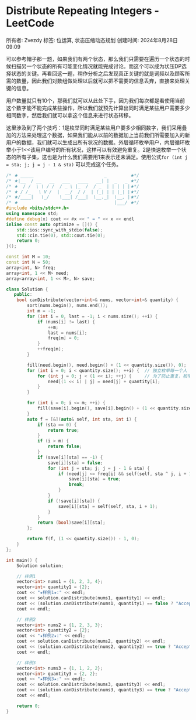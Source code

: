 # Distribute Repeating Integers - LeetCode

所有者: Zvezdy
标签: 位运算, 状态压缩动态规划
创建时间: 2024年8月28日 09:09

可以参考帽子那一题，如果我们有两个状态，那么我们只需要在遍历一个状态的时候扫描另一个状态的所有可能变化情况就能完成讨论。而这个可以成为状压DP选择状态的关键。再看回这一题，稍作分析之后发现真正关键的就是词频以及顾客所需的数量，因此我们对数组做处理以后就可以把不需要的信息丢弃，直接来处理关键的信息。

用户数量就只有10个，那我们就可以从此处下手，因为我们每次都是看使用当前这个数字能不能完成某些操作，所以我们就预先计算出同时满足某些用户需要多少相同数字，然后我们就可以拿这个信息来进行状态转移。

这里涉及到了两个技巧：1是枚举同时满足某些用户要多少相同数字，我们采用叠加的方法来处理这个数据，如果我们能从以前的数据加上当前我们所需要加入的新用户的数据，我们就可以生成出所有状况的数据。外层循环枚举用户，内层循环枚举小于1<<该用户编号的所有状况，这样可以有效避免重复。2是快速枚举一个状态的所有子集，这也是为什么我们需要用1来表示还未满足。使用公式`for (int j = sta; j; j = j - 1 & sta)` 可以完成这个任务。

```cpp
/* ★ _____                           _         ★*/
/* ★|__  / __   __   ___   ____   __| |  _   _ ★*/
/* ★  / /  \ \ / /  / _ \ |_  /  / _  | | | | |★*/
/* ★ / /_   \ V /  |  __/  / /  | (_| | | |_| |★*/
/* ★/____|   \_/    \___| /___|  \__._|  \__, |★*/
/* ★                                     |___/ ★*/
#include <bits/stdc++.h>
using namespace std;
#define debug(x) cout << #x << " = " << x << endl
inline const auto optimize = []() {
    std::ios::sync_with_stdio(false);
    std::cin.tie(0), std::cout.tie(0);
    return 0;
}();

const int M = 10;
const int N = 50;
array<int, N> freq;
array<int, 1 << M> need;
array<array<int, 1 << M>, N> save;

class Solution {
   public:
    bool canDistribute(vector<int>& nums, vector<int>& quantity) {
        sort(nums.begin(), nums.end());
        int m = -1;
        for (int i = 0, last = -1; i < nums.size(); ++i) {
            if (nums[i] != last) {
                ++m;
                last = nums[i];
                freq[m] = 0;
            }
            ++freq[m];
        }

        fill(need.begin(), need.begin() + (1 << quantity.size()), 0);
        for (int i = 0; i < quantity.size(); ++i) {  // 独立枚举每一个人
            for (int j = 0; j < (1 << i); ++j) {     // 为了防止重复，枚举的是小于等于他的集合
                need[(1 << i) | j] = need[j] + quantity[i];
            }
        }

        for (int i = 0; i <= m; ++i) {
            fill(save[i].begin(), save[i].begin() + (1 << quantity.size()), -1);
        }
        auto f = [&](auto& self, int sta, int i) {
            if (sta == 0) {
                return true;
            }
            if (i > m) {
                return false;
            }
            if (save[i][sta] == -1) {
                save[i][sta] = false;
                for (int j = sta; j; j = j - 1 & sta) {
                    if (need[j] <= freq[i] && self(self, sta ^ j, i + 1)) {
                        save[i][sta] = true;
                        break;
                    }
                }
                if (!save[i][sta]) {
                    save[i][sta] = self(self, sta, i + 1);
                }
            }
            return (bool)save[i][sta];
        };

        return f(f, (1 << quantity.size()) - 1, 0);
    }
};

int main() {
    Solution solution;

    // 样例1
    vector<int> nums1 = {1, 2, 3, 4};
    vector<int> quantity1 = {2};
    cout << "★样例1★:" << endl;
    cout << solution.canDistribute(nums1, quantity1) << endl;
    cout << (solution.canDistribute(nums1, quantity1) == false ? "Accepted" : "Wrong Answer") << endl;
    cout << endl;

    // 样例2
    vector<int> nums2 = {1, 2, 3, 3};
    vector<int> quantity2 = {2};
    cout << "★样例2★:" << endl;
    cout << solution.canDistribute(nums2, quantity2) << endl;
    cout << (solution.canDistribute(nums2, quantity2) == true ? "Accepted" : "Wrong Answer") << endl;
    cout << endl;

    // 样例3
    vector<int> nums3 = {1, 1, 2, 2};
    vector<int> quantity3 = {2, 2};
    cout << "★样例3★:" << endl;
    cout << solution.canDistribute(nums3, quantity3) << endl;
    cout << (solution.canDistribute(nums3, quantity3) == true ? "Accepted" : "Wrong Answer") << endl;
    cout << endl;

    return 0;
}

```